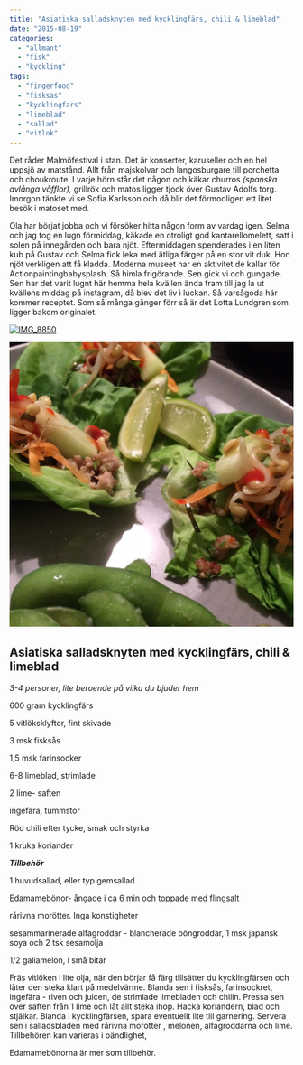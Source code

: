 ```yaml
---
title: "Asiatiska salladsknyten med kycklingfärs, chili & limeblad"
date: "2015-08-19"
categories: 
  - "allmant"
  - "fisk"
  - "kyckling"
tags: 
  - "fingerfood"
  - "fisksas"
  - "kycklingfars"
  - "limeblad"
  - "sallad"
  - "vitlok"
---
```


Det råder Malmöfestival i stan. Det är konserter, karuseller och en hel uppsjö av matstånd. Allt från majskolvar och langosburgare till porchetta och choukroute. I varje hörn står det någon och käkar churros _(spanska avlånga våfflor),_ grillrök och matos ligger tjock över Gustav Adolfs torg. Imorgon tänkte vi se Sofia Karlsson och då blir det förmodligen ett litet besök i matoset med.

Ola har börjat jobba och vi försöker hitta någon form av vardag igen. Selma och jag tog en lugn förmiddag, käkade en otroligt god kantarellomelett, satt i solen på innegården och bara njöt. Eftermiddagen spenderades i en liten kub på Gustav och Selma fick leka med ätliga färger på en stor vit duk. Hon njöt verkligen att få kladda. Moderna museet har en aktivitet de kallar för Actionpaintingbabysplash. Så himla frigörande. Sen gick vi och gungade. Sen har det varit lugnt här hemma hela kvällen ända fram till jag la ut kvällens middag på instagram, då blev det liv i luckan. Så varsågoda här kommer receptet. Som så många gånger förr så är det Lotta Lundgren som ligger bakom originalet.

[![IMG_8850](/static/img/IMG_8850-1020x765.jpg)](http://import.local/wp-content/uploads/2015/08/IMG_8850.jpg)

[![IMG_8871](/static/img/IMG_8871-1020x1020.jpg)](http://import.local/wp-content/uploads/2015/08/IMG_8871.jpg)

## **Asiatiska salladsknyten med kycklingfärs, chili & limeblad**

_3-4 personer, lite beroende på vilka du bjuder hem_

600 gram kycklingfärs

5 vitlöksklyftor, fint skivade

3 msk fisksås

1,5 msk farinsocker

6-8 limeblad, strimlade

2 lime- saften

ingefära, tummstor

Röd chili efter tycke, smak och styrka

1 kruka koriander

_**Tillbehör**_

1 huvudsallad, eller typ gemsallad

Edamamebönor- ångade i ca 6 min och toppade med flingsalt

rårivna morötter. Inga konstigheter

sesammarinerade alfagroddar - blancherade böngroddar, 1 msk japansk soya och 2 tsk sesamolja

1/2 galiamelon, i små bitar

Fräs vitlöken i lite olja, när den börjar få färg tillsätter du kycklingfärsen och låter den steka klart på medelvärme. Blanda sen i fisksås, farinsockret, ingefära - riven och juicen, de strimlade limebladen och chilin. Pressa sen över saften från 1 lime och låt allt steka ihop. Hacka koriandern, blad och stjälkar. Blanda i kycklingfärsen, spara eventuellt lite till garnering. Servera sen i salladsbladen med rårivna morötter , melonen, alfagroddarna och lime. Tillbehören kan varieras i oändlighet,

Edamamebönorna är mer som tillbehör.

